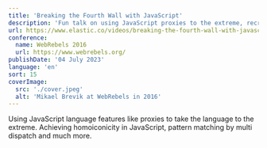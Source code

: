 ```yaml
---
title: 'Breaking the Fourth Wall with JavaScript'
description: 'Fun talk on using JavaScript proxies to the extreme, recreating an homoiconic language'
url: https://www.elastic.co/videos/breaking-the-fourth-wall-with-javascript-by-mikael-brevik
conference:
  name: WebRebels 2016
  url: https://www.webrebels.org/
publishDate: '04 July 2023'
language: 'en'
sort: 15
coverImage:
  src: './cover.jpeg'
  alt: 'Mikael Brevik at WebRebels in 2016'
---
```


Using JavaScript language features like proxies to take the language to the extreme. Achieving homoiconicity in JavaScript, pattern matching by multi dispatch and much more.
